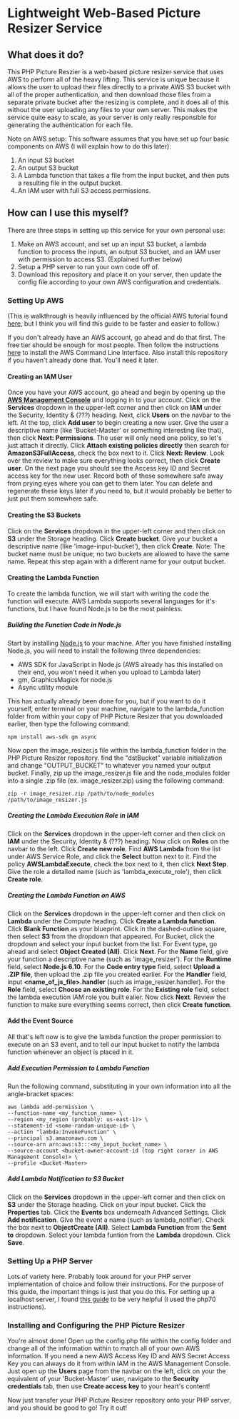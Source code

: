 # Lightweight Web-Based Picture Resizer Service

## What does it do?
This PHP Picture Reszier is a web-based picture resizer service that uses AWS to perform all of the heavy lifting. This service is unique because it allows the user to upload their files directly to a private AWS S3 bucket with all of the proper authentication, and then download those files from a separate private bucket after the resizing is complete, and it does all of this without the user uploading any files to your own server. This makes the service quite easy to scale, as your server is only really responsible for generating the authentication for each file.

Note on AWS setup: This software assumes that you have set up four basic components on AWS (I will explain how to do this later):
1.  An input S3 bucket
1.  An output S3 bucket
1.  A Lambda function that takes a file from the input bucket, and then puts a resulting file in the output bucket.
1.  An IAM user with full S3 access permissions.

## How can I use this myself?
There are three steps in setting up this service for your own personal use:
1.  Make an AWS account, and set up an input S3 bucket, a lambda function to process the inputs, an output S3 bucket, and an IAM user with permission to access S3. (Explained further below)
2.  Setup a PHP server to run your own code off of.
3.  Download this repository and place it on your server, then update the config file according to your own AWS configuration and credentials.

### Setting Up AWS
(This is walkthrough is heavily influenced by the official AWS tutorial found [here](http://docs.aws.amazon.com/lambda/latest/dg/with-s3-example.html), but I think you will find this guide to be faster and easier to follow.)

If you don't already have an AWS account, go ahead and do that first. The free tier should be enough for most people. Then follow the instructions [here](http://docs.aws.amazon.com/cli/latest/userguide/installing.html) to install the AWS Command Line Interface. Also install this repository if you haven't already done that. You'll need it later.

#### Creating an IAM User
Once you have your AWS account, go ahead and begin by opening up the **[AWS Management Console](https://aws.amazon.com/console/)** and logging in to your account. Click on the **Services** dropdown in the upper-left corner and then click on **IAM** under the Security, Identity & (???) heading. Next, click **Users** on the navbar to the left. At the top, click **Add user** to begin creating a new user. Give the user a descriptive name (like 'Bucket-Master' or something interesting like that), then click **Next: Permissions**. The user will only need one policy, so let's just attach it directly. Click **Attach existing policies directly** then search for **AmazonS3FullAccess**, check the box next to it. Click **Next: Review**. Look over the review to make sure everything looks correct, then click **Create user**. On the next page you should see the Access key ID and Secret access key for the new user. Record both of these somewhere safe away from prying eyes where you can get to them later. You can delete and regenerate these keys later if you need to, but it would probably be better to just put them somewhere safe.

#### Creating the S3 Buckets
Click on the **Services** dropdown in the upper-left corner and then click on **S3** under the Storage heading. Click **Create bucket**. Give your bucket a descriptive name (like 'image-input-bucket'), then click **Create**. Note: The bucket name must be unique; no two buckets are allowed to have the same name. Repeat this step again with a different name for your output bucket.

#### Creating the Lambda Function
To create the lambda function, we will start with writing the code the function will execute. AWS Lambda supports several languages for it's functions, but I have found Node.js to be the most painless.

##### Building the Function Code in Node.js
Start by installing [Node.js]() to your machine. After you have finished installing Node.js, you will need to install the following three dependencies:
* AWS SDK for JavaScript in Node.js (AWS already has this installed on their end, you won't need it when you upload to Lambda later)
* gm, GraphicsMagick for node.js
* Async utility module

This has actually already been done for you, but if you want to do it yourself, enter terminal on your machine, navigate to the lambda_function folder from within your copy of PHP Picture Resizer that you downloaded earlier, then type the following command:
```
npm install aws-sdk gm async
```
Now open the image_resizer.js file within the lambda_function folder in the PHP Picture Resizer repository. find the "dstBucket" variable initialization and change "OUTPUT_BUCKET" to whatever you named your output bucket. Finally, zip up the image_resizer.js file and the node_modules folder into a single .zip file (ex. image_resizer.zip) using the following command:
```
zip -r image_resizer.zip /path/to/node_modules /path/to/image_resizer.js
```

##### Creating the Lambda Execution Role in IAM
Click on the **Services** dropdown in the upper-left corner and then click on **IAM** under the Security, Identity & (???) heading. Now click on **Roles** on the navbar to the left. Click **Create new role**. Find **AWS Lambda** from the list under AWS Service Role, and click the **Select** button next to it. Find the policy **AWSLambdaExecute**, check the box next to it, then click **Next Step**. Give the role a detailed name (such as 'lambda_execute_role'), then click **Create role**.

##### Creating the Lambda Function on AWS
Click on the **Services** dropdown in the upper-left corner and then click on **Lambda** under the Compute heading. Click **Create a Lambda function**. Click **Blank Function** as your blueprint. Click in the dashed-outline square, then select **S3** from the dropdown that appeared. For Bucket, click the dropdown and select your input bucket from the list. For Event type, go ahead and select **Object Created (All)**. Click **Next**. For the **Name** field, give your function a descriptive name (such as 'image_resizer'). For the **Runtime** field, select **Node.js 6.10**. For the **Code entry type** field, select **Upload a .ZIP file**, then upload the .zip file you created earlier. For the **Handler** field, input **\<name_of_js_file>.handler** (such as image_resizer.handler). For the **Role** field, select **Choose an existing role**. For the **Existing role** field, select the lambda execution IAM role you built ealier. Now click **Next**. Review the function to make sure everything seems correct, then click **Create function**.

#### Add the Event Source
All that's left now is to give the lambda function the proper permission to execute on an S3 event, and to tell our input bucket to notify the lambda function whenever an object is placed in it.

##### Add Execution Permission to Lambda Function
Run the following command, substituting in your own information into all the angle-bracket spaces:
```
aws lambda add-permission \
--function-name <my_function_name> \
--region <my_region (probably: us-east-1)> \
--statement-id <some-random-unique-id> \
--action "lambda:InvokeFunction" \
--principal s3.amazonaws.com \
--source-arn arn:aws:s3:::<my_input_bucket_name> \
--source-account <bucket-owner-account-id (top right corner in AWS Management Console)> \
--profile <Bucket-Master>
```

##### Add Lambda Notification to S3 Bucket
Click on the **Services** dropdown in the upper-left corner and then click on **S3** under the Storage heading. Click on your input bucket. Click the **Properties** tab. Click the **Events** box underneath Advanced Settings. Click **Add notification**. Give the event a name (such as lambda_notifier). Check the box next to **ObjectCreate (All)**. Select **Lambda Function** from the **Sent to** dropdown. Select your lambda funtion from the **Lambda** dropdown. Click **Save**.

### Setting Up a PHP Server
Lots of variety here. Probably look around for your PHP server implementation of choice and follow their instructions. For the purpose of this guide, the important things is just that you do this. For setting up a localhost server, I found [this guide](https://lukearmstrong.github.io/2016/12/setup-apache-mysql-php-homebrew-macos-sierra/) to be very helpful (I used the php70 instructions).

### Installing and Configuring the PHP Picture Resizer
You're almost done!
Open up the config.php file within the config folder and change all of the information within to match all of your own AWS information. If you need a new AWS Access Key ID and AWS Secret Access Key you can always do it from within IAM in the AWS Management Console. Just open up the **Users** page from the navbar on the left, click on your the equivalent of your 'Bucket-Master' user, navigate to the **Security credentials** tab, then use **Create access key** to your heart's content!

Now just transfer your PHP Picture Resizer repository onto your PHP server, and you should be good to go! Try it out!

